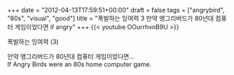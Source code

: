 +++
date = "2012-04-13T17:59:51+00:00"
draft = false
tags = ["angrybird", "80s", "visual", "good"]
title = "폭발하는 잉여력 3 만약 앵그리버드가 80년대 컴퓨터 게임이었다면 if angry"
+++
{{< youtube OOurrhvnB9U >}}



폭발하는 잉여력 (3)

만약 앵그리버드가 80년대 컴퓨터 게임이었다면...  
If Angry Birds were an 80s home computer game. 
